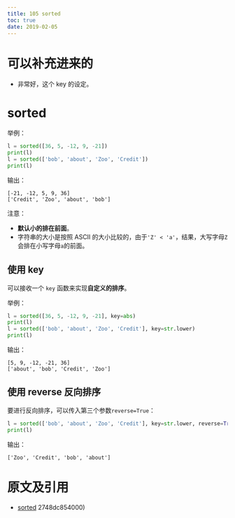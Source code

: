 ```yaml
---
title: 105 sorted
toc: true
date: 2019-02-05
---
```

# 可以补充进来的

- 非常好，这个 key 的设定。


# sorted

举例：


```py
l = sorted([36, 5, -12, 9, -21])
print(l)
l = sorted(['bob', 'about', 'Zoo', 'Credit'])
print(l)
```

输出：

```
[-21, -12, 5, 9, 36]
['Credit', 'Zoo', 'about', 'bob']
```

注意：

- **默认小的排在前面**。
- 字符串的大小是按照 ASCII 的大小比较的，由于`'Z' < 'a'`，结果，大写字母`Z`会排在小写字母`a`的前面。



## 使用 key


可以接收一个 `key` 函数来实现**自定义的排序**。

举例：

```py
l = sorted([36, 5, -12, 9, -21], key=abs)
print(l)
l = sorted(['bob', 'about', 'Zoo', 'Credit'], key=str.lower)
print(l)
```

输出：

```
[5, 9, -12, -21, 36]
['about', 'bob', 'Credit', 'Zoo']
```

## 使用 reverse 反向排序


要进行反向排序，可以传入第三个参数`reverse=True`：

```py
l = sorted(['bob', 'about', 'Zoo', 'Credit'], key=str.lower, reverse=True)
print(l)
```

输出：

```
['Zoo', 'Credit', 'bob', 'about']
```



# 原文及引用

- [sorted](https://www.liaoxuefeng.com/wiki/0014316089557264a6b348958f449949df42a6d3a2e542c000/0014318230588782cac105d0d8a40c6b450a232748dc854000)
2748dc854000)
